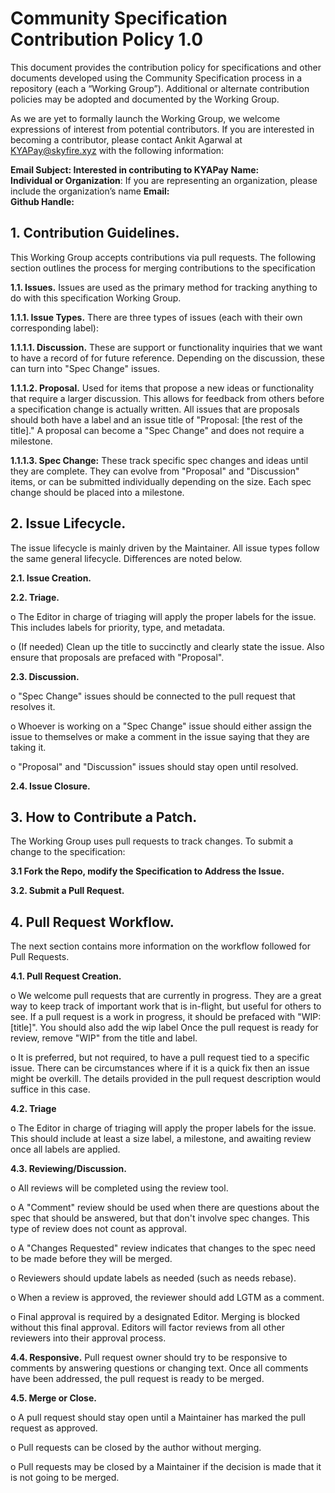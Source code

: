 # Community Specification Contribution Policy 1.0

This document provides the contribution policy for specifications and other documents developed using the Community Specification process in a repository (each a “Working Group”).  Additional or alternate contribution policies may be adopted and documented by the Working Group.

As we are yet to formally launch the Working Group, we welcome expressions of interest from potential contributors. If you are interested in becoming a contributor, please contact Ankit Agarwal at KYAPay@skyfire.xyz with the following information:

**Email Subject: Interested in contributing to KYAPay**
**Name:**   
**Individual or Organization**: If you are representing an organization, please include the organization’s name
**Email:**   
**Github Handle:** 


## 1.	Contribution Guidelines. 

This Working Group accepts contributions via pull requests. The following section outlines the process for merging contributions to the specification

**1.1.	Issues.**  Issues are used as the primary method for tracking anything to do with this specification Working Group.

**1.1.1.	Issue Types.**  There are three types of issues (each with their own corresponding label):

**1.1.1.1.	Discussion.** These are support or functionality inquiries that we want to have a record of for future reference. Depending on the discussion, these can turn into "Spec Change" issues.

**1.1.1.2.	Proposal.** Used for items that propose a new ideas or functionality that require a larger discussion. This allows for feedback from others before a specification change is actually written. All issues that are proposals should both have a label and an issue title of "Proposal: [the rest of the title]." A proposal can become a "Spec Change" and does not require a milestone.

**1.1.1.3.	Spec Change:** These track specific spec changes and ideas until they are complete. They can evolve from "Proposal" and "Discussion" items, or can be submitted individually depending on the size. Each spec change should be placed into a milestone.

## 2.	Issue Lifecycle.

The issue lifecycle is mainly driven by the Maintainer. All issue types follow the same general lifecycle. Differences are noted below.

**2.1.	Issue Creation.**

**2.2.	Triage.**

o	The Editor in charge of triaging will apply the proper labels for the issue. This includes labels for priority, type, and metadata.

o	(If needed) Clean up the title to succinctly and clearly state the issue. Also ensure that proposals are prefaced with "Proposal".

**2.3.	Discussion.**

o	"Spec Change" issues should be connected to the pull request that resolves it.

o	Whoever is working on a "Spec Change" issue should either assign the issue to themselves or make a comment in the issue saying that they are taking it.

o	"Proposal" and "Discussion" issues should stay open until resolved.

**2.4.	Issue Closure.**

## 3.	How to Contribute a Patch.

The Working Group uses pull requests to track changes. To submit a change to the specification:

**3.1	Fork the Repo, modify the Specification to Address the Issue.**

**3.2.	Submit a Pull Request.**

## 4.	Pull Request Workflow.

The next section contains more information on the workflow followed for Pull Requests.

**4.1.	Pull Request Creation.**

o	We welcome pull requests that are currently in progress. They are a great way to keep track of important work that is in-flight, but useful for others to see. If a pull request is a work in progress, it should be prefaced with "WIP: [title]". You should also add the wip label Once the pull request is ready for review, remove "WIP" from the title and label.

o	It is preferred, but not required, to have a pull request tied to a specific issue. There can be circumstances where if it is a quick fix then an issue might be overkill. The details provided in the pull request description would suffice in this case.

**4.2.	Triage**

o	The Editor in charge of triaging will apply the proper labels for the issue. This should include at least a size label, a milestone, and awaiting review once all labels are applied. 

**4.3.	Reviewing/Discussion.**

o	All reviews will be completed using the review tool.

o	A "Comment" review should be used when there are questions about the spec that should be answered, but that don't involve spec changes. This type of review does not count as approval.

o	A "Changes Requested" review indicates that changes to the spec need to be made before they will be merged.

o	Reviewers should update labels as needed (such as needs rebase).

o	When a review is approved, the reviewer should add LGTM as a comment.

o	Final approval is required by a designated Editor. Merging is blocked without this final approval. Editors will factor reviews from all other reviewers into their approval process.

**4.4.	Responsive.** Pull request owner should try to be responsive to comments by answering questions or changing text. Once all comments have been addressed, the pull request is ready to be merged.

**4.5.	Merge or Close.**

o	A pull request should stay open until a Maintainer has marked the pull request as approved.

o	Pull requests can be closed by the author without merging.

o	Pull requests may be closed by a Maintainer if the decision is made that it is not going to be merged.
